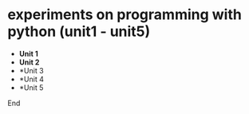  # experiments on programming with python (unit1 - unit5)
 
 
 * **Unit 1**
 * **Unit 2**
 * *Unit 3
 * *Unit 4
 * *Unit 5
 
 End
 
